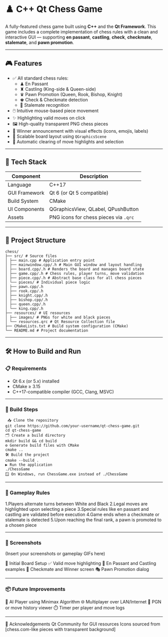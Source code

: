 # ♟️ C++ Qt Chess Game

A fully-featured chess game built using **C++** and the **Qt Framework**. This game includes a complete implementation of chess rules with a clean and interactive GUI — supporting **en passant**, **castling**, **check**, **checkmate**, **stalemate**, and **pawn promotion**.

---

## 🎮 Features

- ✅ All standard chess rules:
  - ♟ En Passant
  - ♜ Castling (King-side & Queen-side)
  - ♛ Pawn Promotion (Queen, Rook, Bishop, Knight)
  - ♚ Check & Checkmate detection
  - 🧊 Stalemate recognition
- 🖱️ Intuitive mouse-based piece movement
- ✨ Highlighting valid moves on click
- 🖼️ High-quality transparent PNG chess pieces
- 🎉 Winner announcement with visual effects (icons, emojis, labels)
- 📐 Scalable board layout using `QGraphicsScene`
- 🧹 Automatic clearing of move highlights and selection

---

## 🧱 Tech Stack

| Component         | Description                            |
|------------------|----------------------------------------|
| Language          | C++17                                  |
| GUI Framework     | Qt 6 (or Qt 5 compatible)              |
| Build System      | CMake                                  |
| UI Components     | QGraphicsView, QLabel, QPushButton     |
| Assets            | PNG icons for chess pieces via `.qrc` |

---

## 📁 Project Structure
```
chess/
├── src/ # Source files
│ ├── main.cpp # Application entry point
│ ├── mainwindow.cpp/.h # Main GUI window and layout handling
│ ├── board.cpp/.h # Renders the board and manages board state
│ ├── game.cpp/.h # Chess rules, player turns, move validation
│ ├── piece.cpp/.h # Abstract base class for all chess pieces
│ └── pieces/ # Individual piece logic
│ ├── pawn.cpp/.h
│ ├── rook.cpp/.h
│ ├── knight.cpp/.h
│ ├── bishop.cpp/.h
│ ├── queen.cpp/.h
│ └── king.cpp/.h
├── resources/ # UI resources
│ ├── images/ # PNGs for white and black pieces
│ └── resources.qrc # Qt Resource Collection file
├── CMakeLists.txt # Build system configuration (CMake)
└── README.md # Project documentation

```

---

## 🛠️ How to Build and Run

### 📋 Requirements

- Qt 6.x (or 5.x) installed  
- CMake ≥ 3.15  
- C++17-compatible compiler (GCC, Clang, MSVC)

---

### 🧪 Build Steps
```
 📥 Clone the repository
git clone https://github.com/your-username/qt-chess-game.git
cd qt-chess-game
🗂️ Create a build directory
mkdir build && cd build
⚙️ Generate build files with CMake
cmake ..
🛠️ Build the project
cmake --build .
▶️ Run the application
./ChessGame
🪟 On Windows, run ChessGame.exe instead of ./ChessGame

```

---
### 🧠 Gameplay Rules
1.Players alternate turns between White and Black
2.Legal moves are highlighted upon selecting a piece
3.Special rules like en passant and castling are validated before execution
4.Game ends when a checkmate or stalemate is detected
5.Upon reaching the final rank, a pawn is promoted to a chosen piece

---
### 📸 Screenshots
(Insert your screenshots or gameplay GIFs here)

🧩 Initial Board Setup
✅ Valid move highlighting
🔁 En Passant and Castling examples
🏁 Checkmate and Winner screen
🎭 Pawn Promotion dialog

---

### 📦 Future Improvements
🤖 AI Player using Minimax Algorithm
🌐 Multiplayer over LAN/Internet
📜 PGN or move history viewer
⏱️ Timer per player and move logs

---

🙌 Acknowledgements
Qt Community for GUI resources
Icons sourced from [chess.com-like pieces with transparent background]
